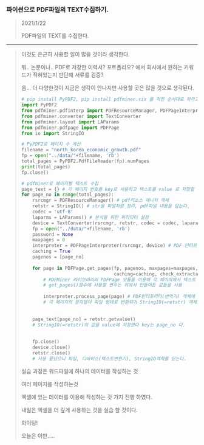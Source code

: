 ### 파이썬으로 PDF파일의 TEXT수집하기.
> 2021/1/22
>
> PDF파일의 TEXT를 수집한다.
---
> 이것도 은근히 사용할 일이 많을 것이라 생각한다.
>
> 뭐.. 논문이나.. PDF로 저장한 이력서? 포트폴리오? 에서 회사에서 원하는 키워드가 적혀있는지 판단해 서류를 검증?
>
> 음... 더 다양한것이 지금은 생각이 안나지만 사용할 곳은 많을 것으로 생각된다.
>
> ```Python
> # pip install PyPDF2, pip install pdfminer.six 를 적힌 순서대로 하라고함.. (PyPDF2먼저, pdfminer.six는 그다음)
> import PyPDF2
> from pdfminer.pdfinterp import PDFResourceManager, PDFPageInterpreter
> from pdfminer.converter import TextConverter
> from pdfminer.layout import LAParams
> from pdfminer.pdfpage import PDFPage
> from io import StringIO
> 
> # PyPDF2로 페이지 수 계산
> filename = "north_korea_economic_growth.pdf"
> fp = open("../data/"+filename, 'rb')
> total_pages = PyPDF2.PdfFileReader(fp).numPages
> print(total_pages)
> fp.close()
> 
> # pdfminer로 페이지별 텍스트 수집
> page_text = {} # 각 페이지 번호를 key로 사용하고 텍스트를 value 로 저장할 딕셔너리
> for page_no in range(total_pages):
>     rsrcmgr = PDFResourceManager() # pdf리소스 매니저 객체
>     retstr = StringIO() # str을 파일처럼 정리, pdf파일 내용을 담는다.
>     codec = 'utf-8'
>     laparms = LAParams() # 분석을 위한 파라미터 설정
>     device = TextConverter(rsrcmgr, retstr, codec = codec, laparams=laparms)
>     fp = open("../data/"+filename, 'rb')
>     password = None
>     maxpages = 0
>     interpreter = PDFPageInterpreter(rsrcmgr, device) # PDF 인터프리터 생성.
>     caching = True
>     pagenos = [page_no]
>     
>     for page in PDFPage.get_pages(fp, pagenos, maxpages=maxpages, password=password,
>                                   caching=caching, check_extractable=True):
>         # PDFMiner 라이브러리의 PDFPage 모듈을 이용해 각 페이지에서 텍스트 추출
>         # get_pages()함수에 사용할 변수는 위에서 만들어둔 값들을 사용
>         
>         interpreter.process_page(page) # PDF인터프리터(번역기) 객체에 process_page() 메소드 적용함
>         # 각 페이지의 문자열이 파일 형태로 변환되어 StringIO(=retstr) 객체로 저장
>         
>         
>     page_text[page_no] = retstr.getvalue()
>     # StringIO(=retstr)의 값을 value에 저장한다 key는 page_no 다.
>     
>     
>     fp.close()
>     device.close()
>     retstr.close()
>     # 사용 끝났으니 파일, 디바이스(텍스트변환기), StringIO객체를 닫는다.
> ```
>
> 실습 과정은 워드파일에 하나의 데이터를 작성하는 것
>
> 여러 페이지를 작성하는것
>
> 엑셀에 있는 데이터를 이용해 작성하는 것 가지 진행 하였다.
>
> 내일은 엑셀을 더 깊게 사용하는 것을 실습 할 것이다.
>
> 화이팅!
>
> 오늘은 이만.....
